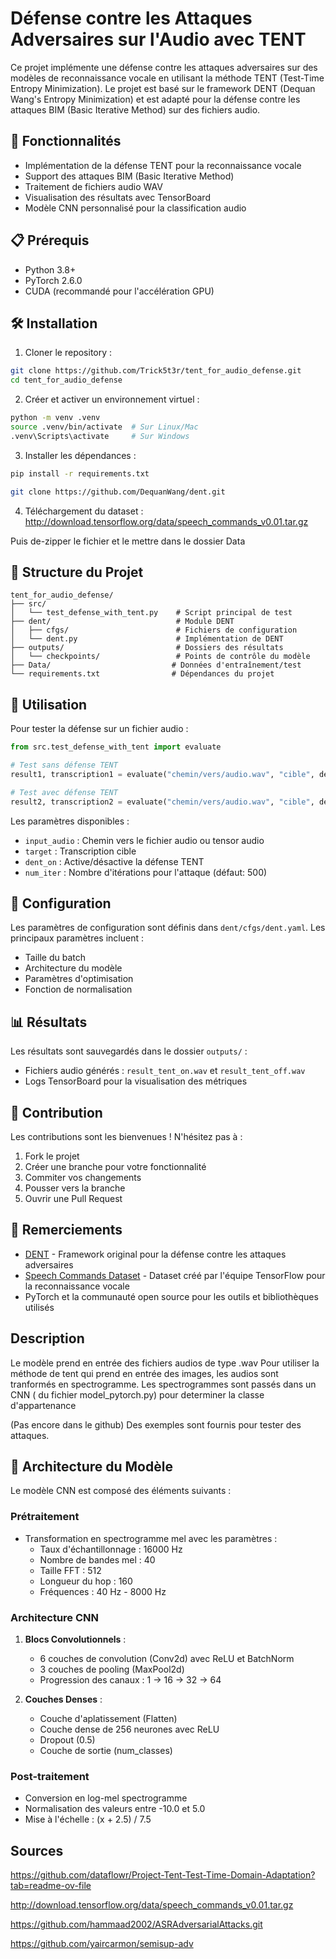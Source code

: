 # Défense contre les Attaques Adversaires sur l'Audio avec TENT

Ce projet implémente une défense contre les attaques adversaires sur des modèles de reconnaissance vocale en utilisant la méthode TENT (Test-Time Entropy Minimization). Le projet est basé sur le framework DENT (Dequan Wang's Entropy Minimization) et est adapté pour la défense contre les attaques BIM (Basic Iterative Method) sur des fichiers audio.

## 🚀 Fonctionnalités

- Implémentation de la défense TENT pour la reconnaissance vocale
- Support des attaques BIM (Basic Iterative Method)
- Traitement de fichiers audio WAV
- Visualisation des résultats avec TensorBoard
- Modèle CNN personnalisé pour la classification audio

## 📋 Prérequis

- Python 3.8+
- PyTorch 2.6.0
- CUDA (recommandé pour l'accélération GPU)

## 🛠️ Installation

1. Cloner le repository :
```bash
git clone https://github.com/Trick5t3r/tent_for_audio_defense.git
cd tent_for_audio_defense
```

2. Créer et activer un environnement virtuel :
```bash
python -m venv .venv
source .venv/bin/activate  # Sur Linux/Mac
.venv\Scripts\activate     # Sur Windows
```

3. Installer les dépendances :
```bash
pip install -r requirements.txt
```
```bash
git clone https://github.com/DequanWang/dent.git
```
4. Téléchargement du dataset :
http://download.tensorflow.org/data/speech_commands_v0.01.tar.gz

Puis de-zipper le fichier et le mettre dans le dossier Data


## 📁 Structure du Projet

```
tent_for_audio_defense/
├── src/
│   └── test_defense_with_tent.py    # Script principal de test
├── dent/                            # Module DENT
│   ├── cfgs/                        # Fichiers de configuration
│   └── dent.py                      # Implémentation de DENT
├── outputs/                         # Dossiers des résultats
│   └── checkpoints/                 # Points de contrôle du modèle
├── Data/                           # Données d'entraînement/test
└── requirements.txt                # Dépendances du projet
```

## 🎯 Utilisation

Pour tester la défense sur un fichier audio :

```python
from src.test_defense_with_tent import evaluate

# Test sans défense TENT
result1, transcription1 = evaluate("chemin/vers/audio.wav", "cible", dent_on=False)

# Test avec défense TENT
result2, transcription2 = evaluate("chemin/vers/audio.wav", "cible", dent_on=True)
```

Les paramètres disponibles :
- `input_audio` : Chemin vers le fichier audio ou tensor audio
- `target` : Transcription cible
- `dent_on` : Active/désactive la défense TENT
- `num_iter` : Nombre d'itérations pour l'attaque (défaut: 500)

## 🔧 Configuration

Les paramètres de configuration sont définis dans `dent/cfgs/dent.yaml`. Les principaux paramètres incluent :
- Taille du batch
- Architecture du modèle
- Paramètres d'optimisation
- Fonction de normalisation

## 📊 Résultats

Les résultats sont sauvegardés dans le dossier `outputs/` :
- Fichiers audio générés : `result_tent_on.wav` et `result_tent_off.wav`
- Logs TensorBoard pour la visualisation des métriques

## 🤝 Contribution

Les contributions sont les bienvenues ! N'hésitez pas à :
1. Fork le projet
2. Créer une branche pour votre fonctionnalité
3. Commiter vos changements
4. Pousser vers la branche
5. Ouvrir une Pull Request

## 🙏 Remerciements

- [DENT](https://github.com/DequanWang/dent) - Framework original pour la défense contre les attaques adversaires
- [Speech Commands Dataset](https://www.tensorflow.org/datasets/catalog/speech_commands) - Dataset créé par l'équipe TensorFlow pour la reconnaissance vocale
- PyTorch et la communauté open source pour les outils et bibliothèques utilisés

## Description

Le modèle prend en entrée des fichiers audios de type .wav
Pour utiliser la méthode de tent qui prend en entrée des images, les audios sont tranformés en spectrogramme. Les spectrogrammes sont passés dans un CNN ( du fichier model_pytorch.py) pour determiner la classe d'appartenance

(Pas encore dans le github) Des exemples sont fournis pour tester des attaques.

## 🧠 Architecture du Modèle

Le modèle CNN est composé des éléments suivants :

### Prétraitement
- Transformation en spectrogramme mel avec les paramètres :
  - Taux d'échantillonnage : 16000 Hz
  - Nombre de bandes mel : 40
  - Taille FFT : 512
  - Longueur du hop : 160
  - Fréquences : 40 Hz - 8000 Hz

### Architecture CNN
1. **Blocs Convolutionnels** :
   - 6 couches de convolution (Conv2d) avec ReLU et BatchNorm
   - 3 couches de pooling (MaxPool2d)
   - Progression des canaux : 1 → 16 → 32 → 64

2. **Couches Denses** :
   - Couche d'aplatissement (Flatten)
   - Couche dense de 256 neurones avec ReLU
   - Dropout (0.5)
   - Couche de sortie (num_classes)

### Post-traitement
- Conversion en log-mel spectrogramme
- Normalisation des valeurs entre -10.0 et 5.0
- Mise à l'échelle : (x + 2.5) / 7.5

## Sources
https://github.com/dataflowr/Project-Tent-Test-Time-Domain-Adaptation?tab=readme-ov-file

http://download.tensorflow.org/data/speech_commands_v0.01.tar.gz

https://github.com/hammaad2002/ASRAdversarialAttacks.git

https://github.com/yaircarmon/semisup-adv
